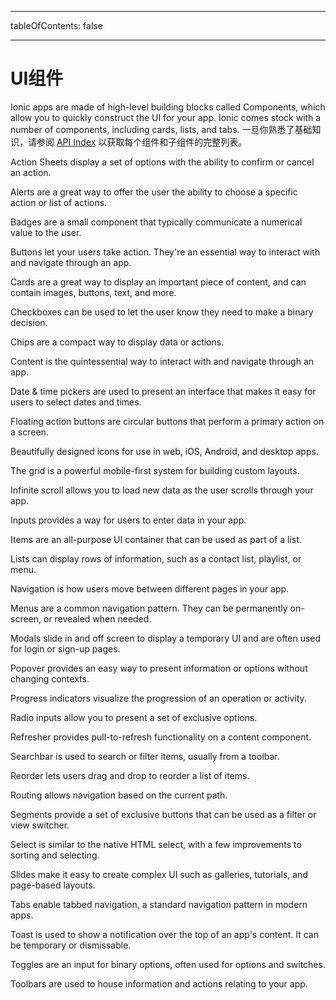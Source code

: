 * * *

tableOfContents: false

* * *

# UI组件

Ionic apps are made of high-level building blocks called Components, which allow you to quickly construct the UI for your app. Ionic comes stock with a number of components, including cards, lists, and tabs. 一旦你熟悉了基础知识，请参阅 [API Index](/api) 以获取每个组件和子组件的完整列表。

<docs-cards> <docs-card header="Action Sheet" href="/api/action-sheet" img="/assets/icons/feature-component-actionsheet-icon.png">

Action Sheets display a set of options with the ability to confirm or cancel an action.</docs-card>

<docs-card header="Alert" href="/api/alert" icon="/assets/icons/component-alert-icon.png">

Alerts are a great way to offer the user the ability to choose a specific action or list of actions.</docs-card>

<docs-card header="Badge" href="/api/badge" icon="/assets/icons/component-badge-icon.png">

Badges are a small component that typically communicate a numerical value to the user.</docs-card>

<docs-card header="Button" href="/api/button" icon="/assets/icons/component-button-icon.png">

Buttons let your users take action. They're an essential way to interact with and navigate through an app.</docs-card>

<docs-card header="Card" href="/api/card" icon="/assets/icons/component-card-icon.png">

Cards are a great way to display an important piece of content, and can contain images, buttons, text, and more.</docs-card>

<docs-card header="Checkbox" href="/api/checkbox" icon="/assets/icons/component-checkbox-icon.png">

Checkboxes can be used to let the user know they need to make a binary decision.</docs-card>

<docs-card header="Chip" href="/api/chip" icon="/assets/icons/component-chip-icon.png">

Chips are a compact way to display data or actions.</docs-card>

<docs-card header="Content" href="/api/content" icon="/assets/icons/component-content-icon.png">

Content is the quintessential way to interact with and navigate through an app.</docs-card>

<docs-card header="Date & Time Pickers" href="/api/datetime" icon="/assets/icons/component-datetimepicker-icon.png">

Date & time pickers are used to present an interface that makes it easy for users to select dates and times.</docs-card>

<docs-card header="Floating Action Button" href="/api/fab" icon="/assets/icons/component-fab-icon.png">

Floating action buttons are circular buttons that perform a primary action on a screen.</docs-card>

<docs-card header="Icons" href="https://ionicons.com" img="/assets/icons/feature-component-icons-icon.png">

Beautifully designed icons for use in web, iOS, Android, and desktop apps.</docs-card>

<docs-card header="Grid" href="/api/grid" icon="/assets/icons/component-grid-icon.png">

The grid is a powerful mobile-first system for building custom layouts.</docs-card>

<docs-card header="Infinite Scroll" href="/api/infinite-scroll" icon="/assets/icons/component-infinitescroll-icon.png">

Infinite scroll allows you to load new data as the user scrolls through your app.</docs-card>

<docs-card header="Input" href="/api/input" icon="/assets/icons/component-input-icon.png">

Inputs provides a way for users to enter data in your app.</docs-card>

<docs-card header="Item" href="/api/item" icon="/assets/icons/component-item-icon.png">

Items are an all-purpose UI container that can be used as part of a list.</docs-card>

<docs-card header="List" href="/api/list" icon="/assets/icons/component-lists-icon.png">

Lists can display rows of information, such as a contact list, playlist, or menu.</docs-card>

<docs-card header="Navigation" href="/api/nav" img="/assets/icons/feature-component-navigation-icon.png">

Navigation is how users move between different pages in your app.</docs-card>

<docs-card header="Menu" href="/api/menu" icon="/assets/icons/component-menu-icon.png">

Menus are a common navigation pattern. They can be permanently on-screen, or revealed when needed.</docs-card>

<docs-card header="Modal" href="/api/modal" icon="/assets/icons/component-modal-icon.png">

Modals slide in and off screen to display a temporary UI and are often used for login or sign-up pages.</docs-card>

<docs-card header="Popover" href="/api/popover" icon="/assets/icons/component-popover-icon.png">

Popover provides an easy way to present information or options without changing contexts.</docs-card>

<docs-card header="Progress Indicators" href="/api/progress-bar" icon="/assets/icons/component-progress-icon.png">

Progress indicators visualize the progression of an operation or activity.</docs-card>

<docs-card header="Radio" href="/api/radio" icon="/assets/icons/component-radio-icon.png">

Radio inputs allow you to present a set of exclusive options.</docs-card>

<docs-card header="Refresher" href="/api/refresher" icon="/assets/icons/component-refresher-icon.png">

Refresher provides pull-to-refresh functionality on a content component.</docs-card>

<docs-card header="Searchbar" href="/api/searchbar" img="/assets/icons/feature-component-search-icon.png">

Searchbar is used to search or filter items, usually from a toolbar.</docs-card>

<docs-card header="Reorder" href="/api/reorder" icon="/assets/icons/component-reorder-icon.png">

Reorder lets users drag and drop to reorder a list of items.</docs-card>

<docs-card header="Routing" href="/api/router" icon="/assets/icons/component-routing-icon.png">

Routing allows navigation based on the current path.</docs-card>

<docs-card header="Segment" href="/api/segment" icon="/assets/icons/component-segment-icon.png">

Segments provide a set of exclusive buttons that can be used as a filter or view switcher.</docs-card>

<docs-card header="Select" href="/api/select" icon="/assets/icons/component-select-icon.png">

Select is similar to the native HTML select, with a few improvements to sorting and selecting.</docs-card>

<docs-card header="Slides" href="/api/slides" icon="/assets/icons/component-slides-icon.png">

Slides make it easy to create complex UI such as galleries, tutorials, and page-based layouts.</docs-card>

<docs-card header="Tabs" href="/api/tabs" img="/assets/icons/feature-component-tabs-icon.png">

Tabs enable tabbed navigation, a standard navigation pattern in modern apps.</docs-card>

<docs-card header="Toast" href="/api/toast" icon="/assets/icons/component-toast-icon.png">

Toast is used to show a notification over the top of an app's content. It can be temporary or dismissable.</docs-card>

<docs-card header="Toggle" href="/api/toggle" icon="/assets/icons/component-toggle-icon.png">

Toggles are an input for binary options, often used for options and switches.</docs-card>

<docs-card header="Toolbar" href="/api/toolbar" icon="/assets/icons/component-toolbar-icon.png">

Toolbars are used to house information and actions relating to your app.</docs-card> </docs-cards>
